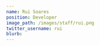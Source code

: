 ```yaml
---
name: Rui Soares
position: Developer
image_path: /images/staff/rui.png
twitter_username: rui
blurb: 
---
```

